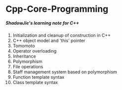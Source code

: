# Cpp-Core-Programming

##### ShadowJie's learning note for C++



1. Initialization and cleanup of construction in C++
2. C++ object model and 'this' pointer
3. Tomomoto
4. Operator overloading
5. Inheritance
6. Polymorphism
7. File operations
8. Staff management system based on polymorphism
9. Function template syntax
10. Class template syntax